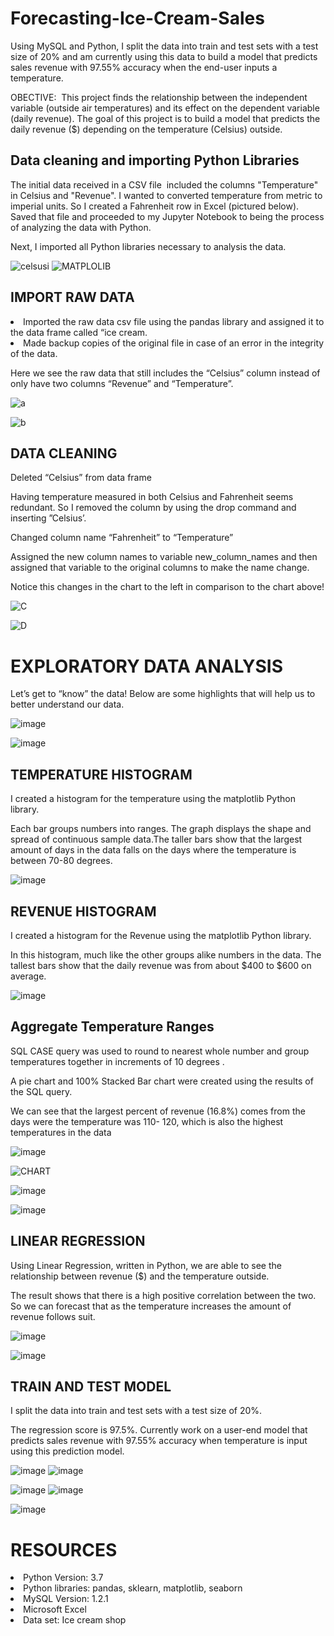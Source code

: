 # Forecasting-Ice-Cream-Sales
Using MySQL and Python, I split the data into train and test sets with a test size of 20% and am currently using this data to build a model that predicts sales revenue with 97.55% accuracy when the end-user inputs a temperature.

OBECTIVE:
 This project finds the relationship between the independent variable (outside air temperatures) and its effect on the dependent variable (daily revenue). The goal of this project is to build a model that predicts the daily revenue ($) depending on the temperature (Celsius) outside.


<h2> Data cleaning and importing Python Libraries</h2>
The initial data received in a CSV file  included the columns "Temperature" in Celsius and "Revenue". I wanted to converted temperature from metric to imperial units. So I created a Fahrenheit row in Excel (pictured below). Saved that file and proceeded to my Jupyter Notebook to being the process of analyzing the data with Python.

Next, I imported all Python libraries necessary to analysis the data.

![celsusi](https://user-images.githubusercontent.com/46979334/124637051-deb2b080-de4e-11eb-86e4-f34a8db4309a.PNG)
![MATPLOLIB](https://user-images.githubusercontent.com/46979334/124637217-14579980-de4f-11eb-9582-44a8f67606af.PNG)

<h2> IMPORT RAW DATA</h2>
<li>Imported the raw data csv file using the pandas library
and assigned it to the data frame called “ice cream.</li>
<li>Made backup copies of the original file in case of an error in the integrity of the data.</li>

<p>Here we see the raw data that still includes the “Celsius” column instead of only have two columns “Revenue” and “Temperature”.</p>

![a](https://user-images.githubusercontent.com/46979334/124638318-6f3dc080-de50-11eb-98da-6bd3cc725a3e.PNG)

![b](https://user-images.githubusercontent.com/46979334/124638383-811f6380-de50-11eb-8dee-0a27c2d4612a.PNG)


<h2>DATA CLEANING</h2>

Deleted “Celsius” from data frame

Having temperature measured in both Celsius and Fahrenheit seems redundant. So I removed the column by using the drop command and inserting ”Celsius’.


Changed column name “Fahrenheit” to “Temperature”

Assigned the new column names to variable new_column_names and then assigned that variable to the original columns to make the name change.

Notice this changes in the chart to the left in comparison to the chart above!

![C](https://user-images.githubusercontent.com/46979334/124638965-34885800-de51-11eb-8e83-47b8dc4368d3.PNG)

![D](https://user-images.githubusercontent.com/46979334/124638984-3baf6600-de51-11eb-9460-067335e6bf21.PNG)

# EXPLORATORY DATA ANALYSIS

Let’s get to “know” the data! Below are some highlights that will help us to better understand our data. 


![image](https://user-images.githubusercontent.com/46979334/124639296-9c3ea300-de51-11eb-8ac5-db9607c9b0d0.png)

![image](https://user-images.githubusercontent.com/46979334/124639405-bed0bc00-de51-11eb-9680-3c7f494f4008.png)

<h2>TEMPERATURE HISTOGRAM</h2>
I created a histogram  for the temperature using the matplotlib Python library. 

Each bar groups numbers into ranges. The graph displays the shape and spread of continuous sample data.The taller bars show that the largest amount of days in the data falls on the days where the temperature is between 70-80 degrees.

![image](https://user-images.githubusercontent.com/46979334/124639479-d445e600-de51-11eb-8b86-a40830f71229.png)


<h2>REVENUE HISTOGRAM</h2>
I created a histogram  for the Revenue using the matplotlib Python library. 

In this histogram, much like the other groups alike numbers in the data. The tallest bars show that the daily revenue was from about $400  to $600 on average.

![image](https://user-images.githubusercontent.com/46979334/124639556-ede72d80-de51-11eb-8c4f-9524213bb6b0.png)

<h2>Aggregate Temperature Ranges</h2>
SQL CASE query was used to round to nearest whole number and group temperatures together in increments of 10 degrees .

A pie chart and 100% Stacked Bar chart were created using the results of the SQL query. 

We can see that the largest percent of revenue (16.8%) comes from the days were the temperature was 110- 120, which is also the highest temperatures in the data

![image](https://user-images.githubusercontent.com/46979334/124639620-ff303a00-de51-11eb-9757-e68e6d5d69a5.png)

![CHART](https://user-images.githubusercontent.com/46979334/124639732-20912600-de52-11eb-9aff-5b9eb6502fb1.PNG)

![image](https://user-images.githubusercontent.com/46979334/124639751-27b83400-de52-11eb-9068-40ef1516e319.png)

![image](https://user-images.githubusercontent.com/46979334/124639778-2c7ce800-de52-11eb-9dc9-bc1847c5ea32.png)

<h2>LINEAR REGRESSION</h2>
Using Linear Regression, written in Python, we are able to see the relationship between revenue ($) and the temperature outside.

The result shows that there is a high positive correlation between the two. So we can forecast that as the temperature increases the amount of revenue follows suit.

![image](https://user-images.githubusercontent.com/46979334/124639821-3999d700-de52-11eb-8cde-ea06b053f7b9.png)

![image](https://user-images.githubusercontent.com/46979334/124639851-41597b80-de52-11eb-8280-7215b042710e.png)


<h2>TRAIN AND TEST MODEL</h2>
I split the data into train and test sets with a test size of 20%.

The regression score is 97.5%. Currently work on a user-end model that predicts sales revenue with 97.55% accuracy when temperature is input using this prediction model. 

![image](https://user-images.githubusercontent.com/46979334/124639894-50402e00-de52-11eb-8801-ef4375c7f42f.png)
![image](https://user-images.githubusercontent.com/46979334/124639908-559d7880-de52-11eb-97a4-e343bbc599a2.png)

![image](https://user-images.githubusercontent.com/46979334/124639938-5b935980-de52-11eb-87b2-9555f791576e.png)
![image](https://user-images.githubusercontent.com/46979334/124639956-60580d80-de52-11eb-9dcc-bf8dd0aac455.png)

![image](https://user-images.githubusercontent.com/46979334/124639982-65b55800-de52-11eb-9330-b4baae0bc268.png)


# RESOURCES

<li>Python Version: 3.7</li>
<li>Python libraries: pandas, sklearn, matplotlib, seaborn</li>
<li>MySQL Version: 1.2.1</li>
<li>Microsoft Excel</li>
<li>Data set: Ice cream shop</li>
